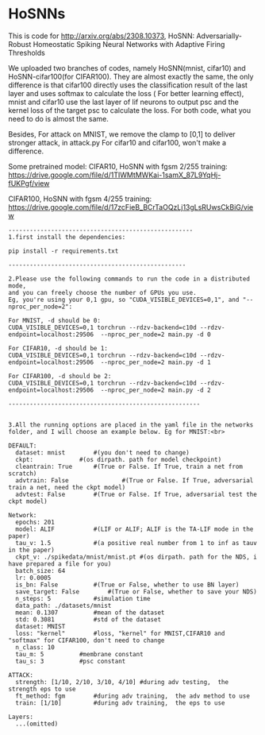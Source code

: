 # HoSNNs
This is code for http://arxiv.org/abs/2308.10373, HoSNN: Adversarially-Robust Homeostatic Spiking Neural Networks with
Adaptive Firing Thresholds

We uploaded two branches of codes, namely HoSNN(mnist, cifar10) and HoSNN-cifar100(for CIFAR100). They are almost exactly the same, the only difference is that cifar100 directly uses the classification result of the last layer and uses softmax to calculate the loss ( For better learning effect), mnist and cifar10 use the last layer of lif neurons to output psc and the kernel loss of the target psc to calculate the loss. For both code, what you need to do is almost the same.

Besides, For attack on MNIST, we remove the clamp to [0,1] to deliver stronger attack, in attack.py
For cifar10 and cifar100, won't make a difference.

Some pretrained model:
CIFAR10, HoSNN with fgsm 2/255 training: 
https://drive.google.com/file/d/1TIWMtMWKai-1samX_87L9YqHj-fUKPgf/view

CIFAR100, HoSNN with fgsm 4/255 training: 
https://drive.google.com/file/d/17zcFieB_BCrTaOQzLj13gLsRUwsCkBiG/view

```plaintext
----------------------------------------------------
1.first install the dependencies:

pip install -r requirements.txt

--------------------------------------------------

2.Please use the following commands to run the code in a distributed mode, 
and you can freely choose the number of GPUs you use. 
Eg, you're using your 0,1 gpu, so "CUDA_VISIBLE_DEVICES=0,1", and "--nproc_per_node=2":

For MNIST, -d should be 0: 
CUDA_VISIBLE_DEVICES=0,1 torchrun --rdzv-backend=c10d --rdzv-endpoint=localhost:29506  --nproc_per_node=2 main.py -d 0

For CIFAR10, -d should be 1: 
CUDA_VISIBLE_DEVICES=0,1 torchrun --rdzv-backend=c10d --rdzv-endpoint=localhost:29506  --nproc_per_node=2 main.py -d 1

For CIFAR100, -d should be 2: 
CUDA_VISIBLE_DEVICES=0,1 torchrun --rdzv-backend=c10d --rdzv-endpoint=localhost:29506  --nproc_per_node=2 main.py -d 2

------------------------------------------------------


3.All the running options are placed in the yaml file in the networks folder, and I will choose an example below. Eg for MNIST:<br>

DEFAULT:
  dataset: mnist 		#(you don't need to change)  
  ckpt: 			#(os dirpath. path for model checkpoint)
  cleantrain: True		#(True or False. If True, train a net from scratch)
  advtrain: False               #(True or False. If True, adversarial train a net, need the ckpt model)
  advtest: False		#(True or False. If True, adversarial test the ckpt model)
	
Network:
  epochs: 201
  model: ALIF			#(LIF or ALIF; ALIF is the TA-LIF mode in the paper)
  tau_v: 1.5			#(a positive real number from 1 to inf as tauv in the paper)
  ckpt_v: ./spikedata/mnist/mnist.pt #(os dirpath. path for the NDS, i have prepared a file for you)
  batch_size: 64
  lr: 0.0005
  is_bn: False			#(True or False, whether to use BN layer)
  save_target: False		#(True or False, whether to save your NDS)
  n_steps: 5			#simulation time
  data_path: ./datasets/mnist	
  mean: 0.1307			#mean of the dataset
  std: 0.3081			#std of the dataset
  dataset: MNIST
  loss: "kernel"		#loss, "kernel" for MNIST,CIFAR10 and "softmax" for CIFAR100, don't need to change
  n_class: 10			
  tau_m: 5			#membrane constant
  tau_s: 3			#psc constant

ATTACK:
  strength: [1/10, 2/10, 3/10, 4/10] #during adv testing,  the strength eps to use
  ft_method: fgm		#during adv training,  the adv method to use
  train: [1/10]			#during adv training,  the eps to use

Layers:
  ...(omitted)
```
